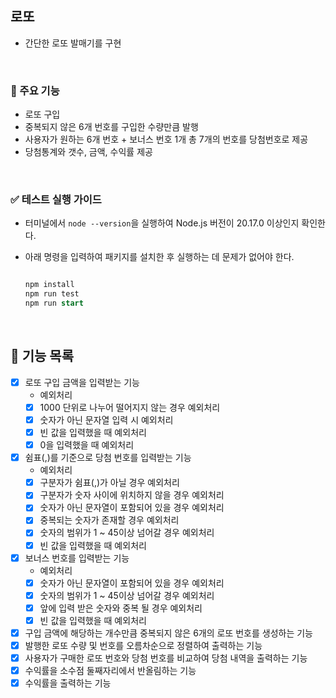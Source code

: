 ## 로또

- 간단한 로또 발매기를 구현

<br/>

### 🧐 주요 기능

- 로또 구입
- 중복되지 않은 6개 번호를 구입한 수량만큼 발행
- 사용자가 원하는 6개 번호 + 보너스 번호 1개 총 7개의 번호를 당첨번호로 제공
- 당첨통계와 갯수, 금액, 수익률 제공

<br/>

### ✅ 테스트 실행 가이드

- 터미널에서 `node --version`을 실행하여 Node.js 버전이 20.17.0 이상인지 확인한다.
- 아래 명령을 입력하여 패키지를 설치한 후 실행하는 데 문제가 없어야 한다.

  ```sql

  npm install
  npm run test
  npm run start

  ```

<br/>

## 🚀 기능 목록

- [x] 로또 구입 금액을 입력받는 기능
  - 예외처리
  - [x] 1000 단위로 나누어 떨어지지 않는 경우 예외처리
  - [x] 숫자가 아닌 문자열 입력 시 예외처리
  - [x] 빈 값을 입력했을 때 예외처리
  - [x] 0을 입력했을 때 예외처리
- [x] 쉼표(,)를 기준으로 당첨 번호를 입력받는 기능
  - 예외처리
  - [x] 구분자가 쉼표(,)가 아닐 경우 예외처리
  - [x] 구분자가 숫자 사이에 위치하지 않을 경우 예외처리
  - [x] 숫자가 아닌 문자열이 포함되어 있을 경우 예외처리
  - [x] 중복되는 숫자가 존재할 경우 예외처리
  - [x] 숫자의 범위가 1 ~ 45이상 넘어갈 경우 예외처리
  - [x] 빈 값을 입력했을 때 예외처리
- [x] 보너스 번호를 입력받는 기능
  - 예외처리
  - [x] 숫자가 아닌 문자열이 포함되어 있을 경우 예외처리
  - [x] 숫자의 범위가 1 ~ 45이상 넘어갈 경우 예외처리
  - [x] 앞에 입력 받은 숫자와 중복 될 경우 예외처리
  - [x] 빈 값을 입력했을 때 예외처리
- [x] 구입 금액에 해당하는 개수만큼 중복되지 않은 6개의 로또 번호를 생성하는 기능
- [x] 발행한 로또 수량 및 번호를 오름차순으로 정렬하여 출력하는 기능
- [x] 사용자가 구매한 로또 번호와 당첨 번호를 비교하여 당첨 내역을 출력하는 기능
- [x] 수익률을 소수점 둘째자리에서 반올림하는 기능
- [x] 수익률을 출력하는 기능

